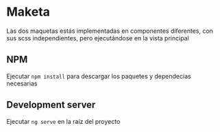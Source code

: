# Maketa

Las dos maquetas estás implementadas en componentes diferentes, con sus scss independientes, pero ejecutándose en la vista principal

## NPM
Ejecutar `npm install` para descargar los paquetes y dependecias necesarias

## Development server
Ejecutar `ng serve` en la raíz del proyecto


